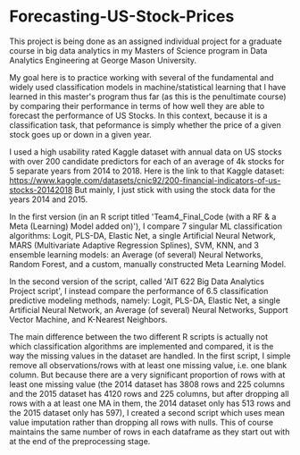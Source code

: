 # Forecasting-US-Stock-Prices
This project is being done as an assigned individual project for a graduate course in 
big data analytics in my Masters of Science program in Data Analytics Engineering at 
George Mason University.

My goal here is to practice working with several of the fundamental and widely used classification models in machine/statistical learning that 
I have learned in this master's program thus far (as this is the penultimate course) by comparing their performance in terms of how well they are 
able to forecast the performance of US Stocks. In this context, because it is a classification task, that peformance is simply whether the price of
a given stock goes up or down in a given year.

I used a high usability rated Kaggle dataset with annual data on US stocks with over 200 candidate
predictors for each of an average of 4k stocks for 5 separate years from 2014 to 2018. 
Here is the link to that Kaggle dataset: https://www.kaggle.com/datasets/cnic92/200-financial-indicators-of-us-stocks-20142018
But mainly, I just stick with using the stock data for the years 2014 and 2015.

In the first version (in an R script titled 'Team4_Final_Code (with a RF & a Meta (Learning) Model added on)'), I compare 7 singular ML classification algorithms: 
Logit, PLS-DA, Elastic Net, a single Artificial Neural Network, MARS (Multivariate Adaptive Regression Splines), SVM, KNN, and 3 ensemble learning models: 
an Average (of several) Neural Networks, Random Forest, and a custom, manually constructed Meta Learning Model.

In the second version of the script, called 'AIT 622 Big Data Analytics Project script', I instead  compare the performance of 6.5 classification predictive modeling methods, namely: 
Logit, PLS-DA, Elastic Net, a single Artificial Neural Network, an Average (of several) Neural Networks, Support Vector Machine, and K-Nearest Neighbors. 

The main difference between the two different R scripts is actually not which classification algorithms are implemented and compared, it is the way the missing values in the dataset 
are handled. In the first script, I simple remove all observations/rows with at least one missing value, i.e. one blank column. But because there are a very significant proportion 
of rows with at least one missing value (the 2014 dataset has 3808 rows and 225 columns and the 2015 dataset has 4120 rows and 225 columns, but after dropping all rows with a at least
one MA in them, the 2014 dataset only has 513 rows and the 2015 dataset only has 597), I created a second script which uses mean value imputation rather than dropping all rows with nulls.
This of course maintains the same number of rows in each dataframe as they start out with at the end of the preprocessing stage.




